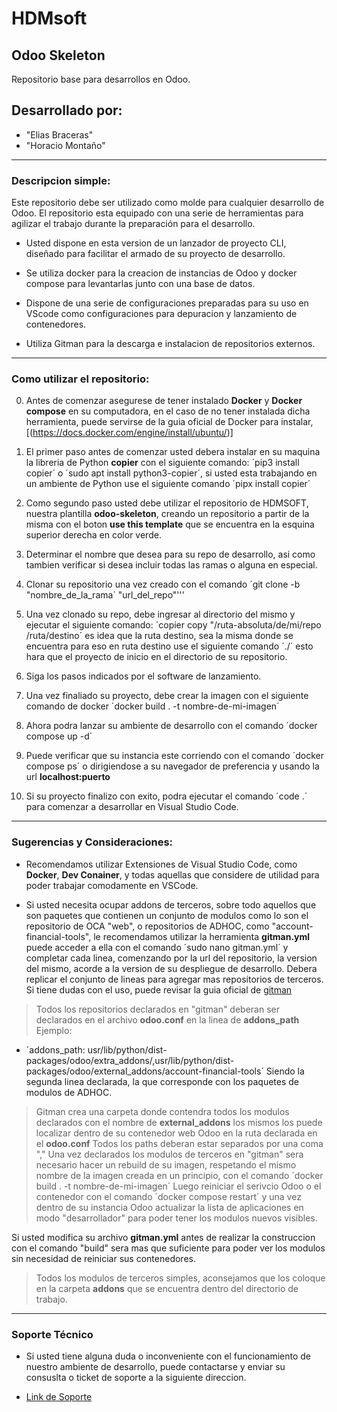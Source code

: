 # HDMsoft
## Odoo Skeleton
Repositorio base para desarrollos en Odoo.

## Desarrollado por:
   - "Elias Braceras"
   - "Horacio Montaño"

----------------------------------------------------------------------------------------------------------------------------------------------------------

### Descripcion simple:

  Este repositorio debe ser utilizado como molde para cualquier desarrollo de Odoo. El repositorio esta equipado con una serie de herramientas para agilizar el trabajo durante la preparación para el desarrollo.
  
  - Usted dispone en esta version de un lanzador de proyecto CLI, diseñado para facilitar el armado de su proyecto de desarrollo.
  
  - Se utiliza docker para la creacion de instancias de Odoo y docker compose para levantarlas junto con una base de datos.

  - Dispone de una serie de configuraciones preparadas para su uso en VScode como configuraciones para depuracion y lanzamiento de contenedores.

  - Utiliza Gitman para la descarga e instalacion de repositorios externos.

------------------------------------------------------------------------------------------------------------------------------------------------------------

### Como utilizar el repositorio:
 
 0. Antes de comenzar asegurese de tener instalado **Docker** y **Docker compose** en su computadora, en el caso de no tener instalada dicha herramienta,
 puede servirse de la guia oficial de Docker para instalar, [(https://docs.docker.com/engine/install/ubuntu/)]

 1. El primer paso antes de comenzar usted debera instalar en su maquina la libreria de Python **copier** con el siguiente comando: ´pip3 install copier´ o ´sudo apt install python3-copier´, si usted esta trabajando en un ambiente de Python use el siguiente comando ´pipx install copier´

 2. Como segundo paso usted debe utilizar el repositorio de HDMSOFT, nuestra plantilla **odoo-skeleton**, creando un repositorio a partir de la misma con el boton
 **use this template** que se encuentra en la esquina superior derecha en color verde.
 
 3. Determinar el nombre que desea para su repo de desarrollo, asi como tambien verificar si desea incluir todas las ramas o alguna en especial.
 
 4. Clonar su repositorio una vez creado con el comando ´git clone -b "nombre_de_la_rama´ "url_del_repo"'''
 
 5. Una vez clonado su repo, debe ingresar al directorio del mismo y ejecutar el siguiente comando: 
´copier copy "/ruta-absoluta/de/mi/repo /ruta/destino´ es idea que la ruta destino, sea la misma donde se encuentra para eso en ruta destino
use el siguiente comando ´./´ esto hara que el proyecto de inicio en el directorio de su repositorio.

 6. Siga los pasos indicados por el software de lanzamiento.

 7. Una vez finaliado su proyecto, debe crear la imagen con el siguiente comando de docker ´docker build . -t nombre-de-mi-imagen´

 8. Ahora podra lanzar su ambiente de desarrollo con el comando ´docker compose up -d´

 9. Puede verificar que su instancia este corriendo con el comando ´docker compose ps´ o dirigiendose a su navegador de preferencia y usando la 
 url **localhost:puerto**
 
 7. Si su proyecto finalizo con exito, podra ejecutar el comando ´code .´ para comenzar a desarrollar en Visual Studio Code.

 ------------------------------------------------------------------------------------------------------------------------------------------------------

 ### Sugerencias y Consideraciones:

 - Recomendamos utilizar Extensiones de Visual Studio Code, como **Docker**, **Dev Conainer**, y todas aquellas que considere de utilidad
 para poder trabajar comodamente en VSCode.
 
  - Si usted necesita ocupar addons de terceros, sobre todo aquellos que son paquetes que contienen un conjunto de modulos como lo son el repositorio
  de OCA "web", o repositorios de ADHOC, como "account-financial-tools", le recomendamos utilizar la herramienta **gitman.yml**
  puede acceder a ella con el comando ´sudo nano gitman.yml´ y completar cada linea, comenzando por la url del repositorio, la version
  del mismo, acorde a la version de su despliegue de desarrollo. Debera replicar el conjunto de lineas para agregar mas repositorios de terceros.
  Si tiene dudas con el uso, puede revisar la guia oficial de [gitman](https://gitman.readthedocs.io/en/latest/)
  > Todos los repositorios declarados en "gitman" deberan ser declarados en el archivo **odoo.conf** en la linea de **addons_path**
  Ejemplo:
   - ´addons_path: usr/lib/python/dist-packages/odoo/extra_addons/,usr/lib/python/dist-packages/odoo/external_addons/account-financial-tools´
   Siendo la segunda linea declarada, la que corresponde con los paquetes de modulos de ADHOC. 
  > Gitman crea una carpeta donde contendra todos los modulos declarados con el nombre de **external_addons** los mismos los puede localizar 
  dentro de su contenedor web Odoo en la ruta declarada en el **odoo.conf**
  > Todos los paths deberan estar separados por una coma ","
  > Una vez declarados los modulos de terceros en "gitman" sera necesario hacer un rebuild de su imagen, respetando el mismo nombre 
  de la imagen creada en un principio, con el comando ´docker build . -t nombre-de-mi-imagen´
  > Luego reiniciar el serivcio Odoo o el contenedor con el comando ´docker compose restart´ y una vez dentro de su instancia Odoo
  actualizar la lista de aplicaciones en modo "desarrollador" para poder tener los modulos nuevos visibles. 

Si usted modifica su archivo **gitman.yml** antes de realizar la construccion con el comando "build" sera mas que suficiente para poder ver los modulos
sin necesidad de reiniciar sus contenedores.

  > Todos los modulos de terceros simples, aconsejamos que los coloque en la carpeta **addons** que se encuentra dentro del directorio de trabajo.


------------------------------------------------------------------------------------------------------------------------------------------------------

### Soporte Técnico

- Si usted tiene alguna duda o inconveniente con el funcionamiento de nuestro ambiente de desarrollo, puede contactarse y enviar su consuslta o ticket
de soporte a la siguiente direccion. 

 - [Link de Soporte](https://odoo.hdmsoft.com.ar/contactus)


